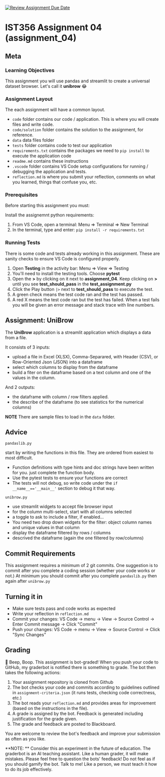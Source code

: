 [![Review Assignment Due Date](https://classroom.github.com/assets/deadline-readme-button-22041afd0340ce965d47ae6ef1cefeee28c7c493a6346c4f15d667ab976d596c.svg)](https://classroom.github.com/a/d_wmESyD)
# IST356 Assignment 04 (assignment_04)

## Meta

### Learning Objectives

This assignment you will use pandas and streamlit to create a universal dataset browser. Let's call it **unibrow** 😂

### Assignment Layout

The each assignment will have a common layout.

- `code` folder contains our code / application. This is where you will create files and write code.
- `code/solution` folder contains the solution to the assignment, for reference.
- `data` data files folder
- `tests` folder contains code to test our application
- `requirements.txt` contains the packages we need to `pip install` to execute the application code
- `readme.md` contains these instructions
- `.vscode` folder contains VS Code setup configurations for running / debugging the application and tests.
- `reflection.md` is where you submit your reflection, comments on what you learned, things that confuse you, etc.

### Prerequisites 

Before starting this assignment you must:

Install the assignemnt python requirements:

1. From VS Code, open a terminal: Menu => Terminal => New Terminal
2. In the terminal, type and enter: `pip install -r requirements.txt`


### Running Tests

There is some code and tests already working in this assignment. These are sanity checks to ensure VS Code is configured properly.

1. Open **Testing** in the activity bar: Menu => View => Testing
2. You'll need to install the testing tools. Choose **pytest**
3. Open the **>** by clicking on it next to **assignment_04**. Keep clicking on **>** until you see **test_should_pass** in the **test_assignment.py**
4. Click the Play button `|>` next to **test_should_pass** to execute the test. 
5. A green check means the test code ran and the test has passed.
6. A red X means the test code ran but the test has failed. When a test fails you will be given an error message and stack trace with line numbers.

## Assignment: UniBrow

The **UniBrow** application is a streamlit application which displays a data from a file. 

It consists of 3 inputs:

- upload a file in Excel (XLSX), Comma-Separared, with Header (CSV), or Row-Oriented Json (JSON) into a dataframe
- select which columns to display from the dataframe
- build a fiter on the dataframe based on a text column and one of the values in the column.

And 2 outputs:

- the dataframe with column / row filters applied.
- the describe of the dataframe (to see statistics for the numerical columns)

**NOTE** There are sample files to load in the `data` folder.

## Advice

`pandaslib.py`

start by writing the functions in this file. They are ordered from easiest to most difficult.

- Function definitions with type hints and doc strings have been written for you. just complete the function body.
- Use the pytest tests to ensure your functions are correct
- The tests will not debug, so write code under the `if __name__=='__main__'` section to debug it that way.

`unibrow.py`

- use streamlit widgets to accept file browser input
- for the column multi-select, start with all columns selected
- a toggle to ask to include a filter, if enabled...
- You need two drop down widgets for the filter: object column names and  unique values in that column
- display the dataframe filtered by rows / columns
- descrived the dataframe (again the one filtered by row/columns)

## Commit Requirements

This assignment requires a minimum of 2 git commits. One suggestion is to commit after you complete a coding session (whether your code works or not.) At minimum you should commit after you complete `pandaslib.py` then again after `unibrow.py` 

## Turning it in

- Make sure tests pass and code works as expected
- Write your reflection in `reflection.md`
- Commit your changes: VS Code -> menu -> View -> Source Control -> Enter Commit message -> Click "Commit"
- Push your changes: VS Code -> menu -> View -> Source Control -> Click "Sync Changes"

## Grading 

🤖 Beep, Boop. This assignment is bot-graded! When you push your code to GitHub, my graderbot is notified there is something to grade. The bot then takes the following actions:

1. Your assignment repository is cloned from Github
2. The bot checks your code and commits according to guidelines outlined in `assignment-criteria.json` (it runs tests, checking code correctness, etc.)
3. The bot reads your `reflection.md` and provides areas for improvement (based on the instructions in the file).
4. A grade is assigned by the bot. Feedback is generated including justification for the grade given.
5. The grade and feedback are posted to Blackboard.

You are welcome to review the bot's feedback and improve your submission as often as you like.

**NOTE: ** Consider this an experiment in the future of education. The graderbot is an AI teaching assistant. Like a human grader, it will make mistakes. Please feel free to question the bots' feedback! Do not feel as if you should gamify the bot. Talk to me! Like a person, we must teach it how to do its job effectively. 


